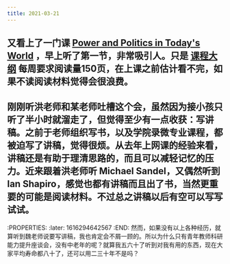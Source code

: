 ```yaml
---
title: 2021-03-21
---
```


## 又看上了一门课 [Power and Politics in Today's World](https://www.youtube.com/playlist?list=PLh9mgdi4rNeyViG2ar68jkgEi4y6doNZy) ，早上听了第一节，非常吸引人。只是 [课程大纲](https://shapiro.macmillan.yale.edu/sites/default/files/files/Devane%20syllabus%20with%20dates(1).pdf) 每周要求阅读量150页，在上课之前估计看不完，如果不读阅读材料觉得会很浪费。
## 刚刚听洪老师和某老师吐槽这个会，虽然因为接小孩只听了半小时就溜走了，但觉得至少有一点收获：写讲稿。之前于老师组织写书，以及学院录微专业课程，都被迫写了讲稿，觉得很烦。从去年上网课的经验来看，讲稿还是有助于理清思路的，而且可以减轻记忆的压力。近来跟着洪老师听 Michael Sandel，又偶然听到 Ian Shapiro，感觉也都有讲稿而且出了书，当然更重要的可能是阅读材料。不过总之讲稿以后有空可以写写试试。
:PROPERTIES:
:later: 1616294642567
:END:
然而，如果没有以上各种经历，就算听到魏老师说要写讲稿，我也肯定会不屑一顾的。所以为什么只有青年教师科研能力提升座谈会，没有中老年的呢？就算我五六十了听到对我有用的东西，现在大家平均寿命都八十了，还可以用二三十年不是吗？
